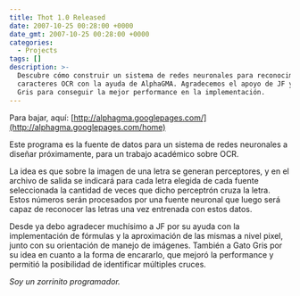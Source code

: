 ```yaml
---
title: Thot 1.0 Released
date: 2007-10-25 00:28:00 +0000
date_gmt: 2007-10-25 00:28:00 +0000
categories:
  - Projects
tags: []
description: >-
  Descubre cómo construir un sistema de redes neuronales para reconocimiento de
  caracteres OCR con la ayuda de AlphaGMA. Agradecemos el apoyo de JF y Gato
  Gris para conseguir la mejor performance en la implementación.
---
```



Para bajar, aquí: [http://alphagma.googlepages.com/](http://alphagma.googlepages.com/home)

Este programa es la fuente de datos para un sistema de redes neuronales a diseñar próximamente, para un trabajo académico sobre OCR.

La idea es que sobre la imagen de una letra se generan perceptores, y en el archivo de salida se indicará para cada letra elegida de cada fuente seleccionada la cantidad de veces que dicho perceptrón cruza la letra. Estos números serán procesados por una fuente neuronal que luego será capaz de reconocer las letras una vez entrenada con estos datos.

Desde ya debo agradecer muchísimo a JF por su ayuda con la implementación de fórmulas y la aproximación de las mismas a nivel pixel, junto con su orientación de manejo de imágenes. También a Gato Gris por su idea en cuanto a la forma de encararlo, que mejoró la performance y permitió la posibilidad de identificar múltiples cruces.

_Soy un zorrinito programador._

